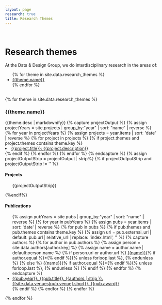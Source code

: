 ```yaml
---
layout: page
research: true
title: Research Themes
---
```


<div class="pure-g">
  <div class="pure-u-md-1-12">
  &nbsp;
  </div>
  <div class="pure-u-1 pure-u-md-11-12">
    <h1>Research themes</h1>
  </div>
</div>

<div class="pure-g">
  <div class="pure-u-1 pure-u-md-1-2">
    <p>
      At the <span class="dnd">Data & Design</span> Group, we do interdisciplinary research in the areas of:
    </p>
    <ul class="themes-list">
      {% for theme in site.data.research_themes %}
        <li>
          <a href="#theme-{{theme.key}}">{{theme.name}}</a>
        </li>
      {% endfor %}
    </ul>
  </div>
</div>

<div id="themes" class="pure-g">
  <div class="pure-u-md-1-4">&nbsp;</div>
  <div class="pure-u-1 pure-u-md-1-2">
    {% for theme in site.data.research_themes %}
      <div id="theme-{{theme.key}}" class="theme" data-url="{{theme.url}}" data-people="{{theme.people}}">
        <div class="content">
          <h3>{{theme.name}}</h3>
          {{theme.desc | markdownify}}
          {% capture projectOutput %}
            {% assign projectYears = site.projects | group_by:"year" | sort: "name" | reverse %}
            {% for year in projectYears %}
              {% assign projects = year.items | sort: 'date' | reverse %}
              {% for project in projects %}
                {% if project.themes and project.themes contains theme.key %}
                  <li class="pub"><a href="/projects/{{project.slug}}"><span class="title">{{project.title}}</span>: {{project.description}}</a></li>
                {% endif %}
              {% endfor %}
            {% endfor %}
          {% endcapture %}
          {% assign projectOutputStrip = projectOutput | strip%}
          {% if projectOutputStrip and projectOutputStrip != '' %}
            <h4>
              Projects
            </h4>
            <ul>
            {{projectOutputStrip}}
            </ul>
          {%endif%}
          <h4>
            Publications
          </h4>
          <ul>
            {% assign pubYears = site.pubs | group_by:"year" | sort: "name" | reverse %}
            {% for year in pubYears %}
              {% assign pubs = year.items | sort: 'date' | reverse %}
              {% for pub in pubs %}
                {% if pub.themes and pub.themes contains theme.key %}
                  {% assign url = pub.external_url | default: pub.url | relative_url | replace: 'index.html', '' %}
                  {% capture authors %}
                    {% for author in pub.authors %}
                      {% assign person = site.data.authors[author.key] %}
                      {% assign name = author.name | default:person.name %}
                      {% if person.url or author.url %}
                        <a href="{{person.url | default: author.url}}">{{name}}</a>{% if author.equal %}*{% endif %}{% unless forloop.last %}, {% endunless %}
                      {% else %}
                        {{name}}{% if author.equal %}*{% endif %}{% unless forloop.last %}, {% endunless %}
                      {% endif %}
                    {% endfor %}
                  {% endcapture %}
                  <li class="pub"><a href="{{url}}">{{pub.year}}. <span class="title">{{pub.title}}</span>. {{authors | strip }}. {{site.data.venues[pub.venue].short}}. <span class="award">{{pub.award}}</span></a></li>
                {% endif %}
              {% endfor %}
            {% endfor %}
          </ul>
        </div>
      </div>
    {% endfor %}

  </div>
</div>
